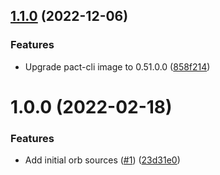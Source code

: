 ## [1.1.0](https://github.com/trustedshops-public/circleci-orb-pact/compare/1.0.0...1.1.0) (2022-12-06)


### Features

* Upgrade pact-cli image to 0.51.0.0 ([858f214](https://github.com/trustedshops-public/circleci-orb-pact/commit/858f214c7d8d25dbe6e8b6a1dedd03035ce2042d))

# 1.0.0 (2022-02-18)


### Features

* Add initial orb sources ([#1](https://github.com/trustedshops-public/circleci-orb-pact/issues/1)) ([23d31e0](https://github.com/trustedshops-public/circleci-orb-pact/commit/23d31e0ef4ab0bd56dc3217ef64c9ed013875805))
